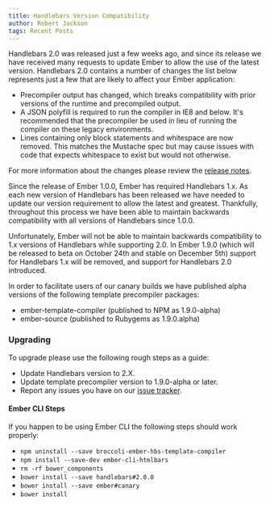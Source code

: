 ```yaml
---
title: Handlebars Version Compatibility
author: Robert Jackson
tags: Recent Posts
---
```


Handlebars 2.0 was released just a few weeks ago, and since its release we have received many
requests to update Ember to allow the use of the latest version.  Handlebars 2.0 contains
a number of changes the list below represents just a few that are likely to affect your
Ember application:

* Precompiler output has changed, which breaks compatibility with prior versions of the
  runtime and precompiled output.
* A JSON polyfill is required to run the compiler in IE8 and below. It's recommended
  that the precompiler be used in lieu of running the compiler on these legacy environments.
* Lines containing only block statements and whitespace are now removed. This matches the
  Mustache spec but may cause issues with code that expects whitespace to exist but would
  not otherwise.

For more information about the changes please review the [release notes](https://github.com/wycats/handlebars.js/blob/master/release-notes.md).

Since the release of Ember 1.0.0, Ember has required Handlebars 1.x. As each new version of
Handlebars has been released we have needed to update our version requirement to allow the 
latest and greatest. Thankfully, throughout this process we have been able to maintain backwards
compatibility with all versions of Handlebars since 1.0.0.

Unfortunately, Ember will not be able to maintain backwards compatibility to 1.x versions of Handlebars while
supporting 2.0. In Ember 1.9.0 (which will be released to beta on October 24th and stable on December 5th)
support for Handlebars 1.x will be removed, and support for Handlebars 2.0 introduced.

In order to facilitate users of our canary builds we have published alpha versions of the
following template precompiler packages:

* ember-template-compiler (published to NPM as 1.9.0-alpha)
* ember-source (published to Rubygems as 1.9.0.alpha)

### Upgrading

To upgrade please use the following rough steps as a guide:

* Update Handlebars version to 2.X.
* Update template precompiler version to 1.9.0-alpha or later.
* Report any issues you have on our [issue tracker](https://github.com/emberjs/ember.js/issues).

#### Ember CLI Steps

If you happen to be using Ember CLI the following steps should work properly:

* `npm uninstall --save broccoli-ember-hbs-template-compiler`
* `npm install --save-dev ember-cli-htmlbars`
* `rm -rf bower_components`
* `bower install --save handlebars#2.0.0`
* `bower install --save ember#canary`
* `bower install`
